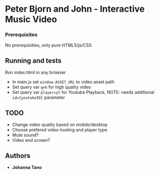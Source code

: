 # Peter Bjorn and John - Interactive Music Video

### Prerequisites
No prerequisities, only pure HTML5/js/CSS

## Running and tests
Run index.html in any browser
* In main.js set `window.ASSET_URL` to video asset path
* Set query var `q=h` for high quality video
* Set query var `player=yt` for Youtube Playback, NOTE: needs additional `id={youtubeID}` parameter


## TODO
* Change video quality based on mobile/desktop
* Choose prefered video hosting and player type
* Mute sound?
* Video end screen?

## Authors

* **Johanna Tano**

